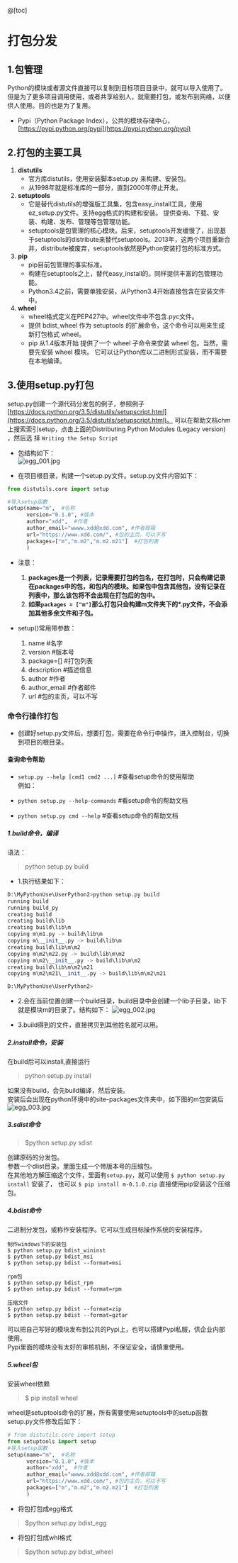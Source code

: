 @[toc]

# 打包分发

## 1.包管理

Python的模块或者源文件直接可以复制到目标项目目录中，就可以导入使用了。但是为了更多项目调用使用，或者共享给别人，就需要打包，或发布到网络，以便供人使用。目的也是为了复用。  

* Pypi（Python Package Index），公共的模块存储中心，[https://pypi.python.org/pypi](https://pypi.python.org/pypi)  

## 2.打包的主要工具

1. **distutils**
    * 官方库distutils，使用安装脚本setup.py 来构建、安装包。
    * 从1998年就是标准库的一部分，直到2000年停止开发。  
2. **setuptools**
    * 它是替代distutils的增强版工具集，包含easy_install工具，使用ez_setup.py文件。支持egg格式的构建和安装。 提供查询、下载、安装、构建、发布、管理等包管理功能。
    * setuptools是包管理的核心模块。后来，setuptools开发缓慢了，出现基于setuptools的distribute来替代setuptools。2013年，这两个项目重新合 并，distribute被废弃，setuptools依然是Python安装打包的标准方式。  
3. **pip**
    * pip目前包管理的事实标准。 
    * 构建在setuptools之上，替代easy_install的。同样提供丰富的包管理功能。
    * Python3.4之前，需要单独安装，从Python3.4开始直接包含在安装文件中。  
4. **wheel**
    * wheel格式定义在PEP427中。wheel文件中不包含.pyc文件。
    * 提供 bdist_wheel 作为 setuptools 的扩展命令，这个命令可以用来生成新打包格式 wheel。
    * pip 从1.4版本开始 提供了一个 wheel 子命令来安装 wheel 包。当然，需要先安装 wheel 模块。 它可以让Python库以二进制形式安装，而不需要在本地编译。

## 3.使用setup.py打包

setup.py创建一个源代码分发包的例子，参照例子 [https://docs.python.org/3.5/distutils/setupscript.html](https://docs.python.org/3.5/distutils/setupscript.html)。 可以在帮助文档chm上搜索索引setup，点击上面的Distributing Python Modules (Legacy version) ，然后选 择 `Writing the Setup Script`  

* 包结构如下：  
![egg_001.jpg](../../../img/python/egg_001.jpg)  

* 在项目根目录，构建一个setup.py文件。setup.py文件内容如下：

````python
from distutils.core import setup

#导入setup函數
setup(name="m",  #名称
      version="0.1.0", #版本
      author="xdd",  #作者
      author_email="wwww.xdd@xdd.com", #作者邮箱
      url="https://www.xdd.com/", #包的主页，可以不写
      packages=["m","m.m2","m.m2.m21"]  #打包列表
      )
````  

* 注意：
    1. **packages是一个列表，记录需要打包的包名，在打包时，只会构建记录在packages中的包，和包内的模块。如果包中包含其他包，没有记录在列表中，那么该包将不会出现在打包后的包中。**  
    2. **如果`packages = ["m"]`那么打包只会构建m文件夹下的\*.py文件，不会添加其他多余文件和子包。**

* setup()常用带参数：
    1. name #名字
    2. version #版本号
    3. package=[] #打包列表
    4. description #描述信息
    5. author #作者
    6. author_email #作者邮件
    7. url #包的主页，可以不写

### 命令行操作打包

* 创建好setup.py文件后，想要打包，需要在命令行中操作，进入控制台，切换到项目的根目录。

#### 查询命令帮助

* `setup.py --help [cmd1 cmd2 ...]` #查看setup命令的使用帮助  
例如：  

* `python setup.py --help-commands` #看setup命令的帮助文档
* `python setup.py cmd --help` #查看setup命令的帮助文档

##### 1.build命令，编译

语法：  
> python setup.py build

* 1.执行结果如下：

````python
D:\MyPythonUse\UserPython2>python setup.py build
running build
running build_py
creating build
creating build\lib
creating build\lib\m
copying m\m1.py -> build\lib\m
copying m\__init__.py -> build\lib\m
creating build\lib\m\m2
copying m\m2\m22.py -> build\lib\m\m2
copying m\m2\__init__.py -> build\lib\m\m2
creating build\lib\m\m2\m21
copying m\m2\m21\__init__.py -> build\lib\m\m2\m21

D:\MyPythonUse\UserPython2>

````

* 2.会在当前位置创建一个build目录，build目录中会创建一个lib子目录，lib下就是模块m的目录了。结构如下：
![egg_002.jpg](../../../img/python/egg_002.jpg)  

* 3.build得到的文件，直接拷贝到其他姓名就可以用。

##### 2.install命令，安装

在build后可以install,直接运行  
>python setup.py install

如果没有build，会先build编译，然后安装。  
安装后会出现在python环境中的site-packages文件夹中，如下图的m包安装后  
![egg_003.jpg](../../../img/python/egg_003.jpg)  

##### 3.sdist命令

>$python setup.py sdist

创建原码的分发包。  
参数一个dlist目录。里面生成一个带版本号的压缩包。  
在其他地方解压缩这个文件，里面有`setup.py`，就可以使用 `$ python setup.py install` 安装了， 也可以 `$ pip install m-0.1.0.zip` 直接使用pip安装这个压缩包。  

##### 4.bdist命令

二进制分发包，或称作安装程序。它可以生成目标操作系统的安装程序。  

````shell
制作windows下的安装包
$ python setup.py bdist_wininst
$ python setup.py bdist_msi
$ python setup.py bdist --format=msi

rpm包
$ python setup.py bdist_rpm
$ python setup.py bdist --format=rpm

压缩文件
$ python setup.py bdist --format=zip
$ python setup.py bdist --format=gztar
````

可以把自己写好的模块发布到公共的Pypi上，也可以搭建Pypi私服，供企业内部使用。  
Pypi里面的模块没有太好的审核机制，不保证安全，请慎重使用。  

##### 5.wheel包

安装wheel依赖
>$ pip install wheel

wheel是setuptools命令的扩展，所有需要使用setuptools中的setup函数  
setup.py文件修改后如下：  

````python
# from distutils.core import setup
from setuptools import setup
#导入setup函數
setup(name="m",  #名称
      version="0.1.0", #版本
      author="xdd",  #作者
      author_email="wwww.xdd@xdd.com", #作者邮箱
      url="https://www.xdd.com/", #包的主页，可以不写
      packages=["m","m.m2","m.m2.m21"]  #打包列表
      )
````

* 将包打包成egg格式

>$python setup.py bdist_egg

* 将包打包成whl格式

>$python setup.py bdist_wheel
















